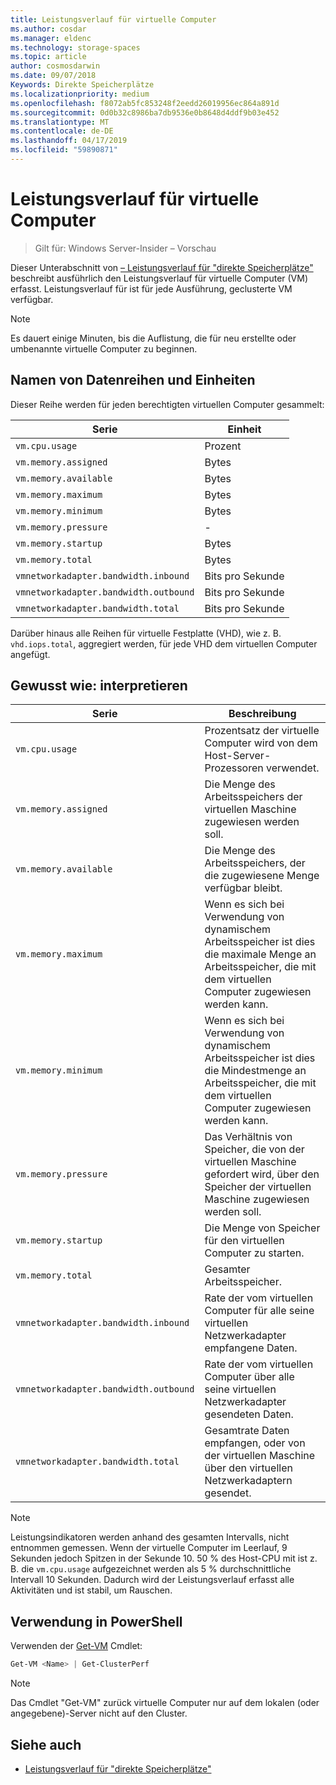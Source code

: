 ```yaml
---
title: Leistungsverlauf für virtuelle Computer
ms.author: cosdar
ms.manager: eldenc
ms.technology: storage-spaces
ms.topic: article
author: cosmosdarwin
ms.date: 09/07/2018
Keywords: Direkte Speicherplätze
ms.localizationpriority: medium
ms.openlocfilehash: f8072ab5fc853248f2eedd26019956ec864a891d
ms.sourcegitcommit: 0d0b32c8986ba7db9536e0b8648d4ddf9b03e452
ms.translationtype: MT
ms.contentlocale: de-DE
ms.lasthandoff: 04/17/2019
ms.locfileid: "59890871"
---
```

# <a name="performance-history-for-virtual-machines"></a>Leistungsverlauf für virtuelle Computer

> Gilt für: Windows Server-Insider – Vorschau

Dieser Unterabschnitt von [– Leistungsverlauf für "direkte Speicherplätze"](performance-history.md) beschreibt ausführlich den Leistungsverlauf für virtuelle Computer (VM) erfasst. Leistungsverlauf für ist für jede Ausführung, geclusterte VM verfügbar.

   > [!NOTE]
   > Es dauert einige Minuten, bis die Auflistung, die für neu erstellte oder umbenannte virtuelle Computer zu beginnen.

## <a name="series-names-and-units"></a>Namen von Datenreihen und Einheiten

Dieser Reihe werden für jeden berechtigten virtuellen Computer gesammelt:

| Serie                            | Einheit             |
|-----------------------------------|------------------|
| `vm.cpu.usage`                    | Prozent          |
| `vm.memory.assigned`              | Bytes            |
| `vm.memory.available`             | Bytes            |
| `vm.memory.maximum`               | Bytes            |
| `vm.memory.minimum`               | Bytes            |
| `vm.memory.pressure`              | -                |
| `vm.memory.startup`               | Bytes            |
| `vm.memory.total`                 | Bytes            |
| `vmnetworkadapter.bandwidth.inbound`  | Bits pro Sekunde |
| `vmnetworkadapter.bandwidth.outbound` | Bits pro Sekunde |
| `vmnetworkadapter.bandwidth.total`    | Bits pro Sekunde |

Darüber hinaus alle Reihen für virtuelle Festplatte (VHD), wie z. B. `vhd.iops.total`, aggregiert werden, für jede VHD dem virtuellen Computer angefügt.

## <a name="how-to-interpret"></a>Gewusst wie: interpretieren


| Serie                            | Beschreibung                                                                                                  |
|-----------------------------------|--------------------------------------------------------------------------------------------------------------|
| `vm.cpu.usage`                    | Prozentsatz der virtuelle Computer wird von dem Host-Server-Prozessoren verwendet.                                   |
| `vm.memory.assigned`              | Die Menge des Arbeitsspeichers der virtuellen Maschine zugewiesen werden soll.                                                      |
| `vm.memory.available`             | Die Menge des Arbeitsspeichers, der die zugewiesene Menge verfügbar bleibt.                                       |
| `vm.memory.maximum`               | Wenn es sich bei Verwendung von dynamischem Arbeitsspeicher ist dies die maximale Menge an Arbeitsspeicher, die mit dem virtuellen Computer zugewiesen werden kann. |
| `vm.memory.minimum`               | Wenn es sich bei Verwendung von dynamischem Arbeitsspeicher ist dies die Mindestmenge an Arbeitsspeicher, die mit dem virtuellen Computer zugewiesen werden kann. |
| `vm.memory.pressure`              | Das Verhältnis von Speicher, die von der virtuellen Maschine gefordert wird, über den Speicher der virtuellen Maschine zugewiesen werden soll.            |
| `vm.memory.startup`               | Die Menge von Speicher für den virtuellen Computer zu starten.                                            |
| `vm.memory.total`                 | Gesamter Arbeitsspeicher. |
| `vmnetworkadapter.bandwidth.inbound`  | Rate der vom virtuellen Computer für alle seine virtuellen Netzwerkadapter empfangene Daten.                        |
| `vmnetworkadapter.bandwidth.outbound` | Rate der vom virtuellen Computer über alle seine virtuellen Netzwerkadapter gesendeten Daten.                            |
| `vmnetworkadapter.bandwidth.total`    | Gesamtrate Daten empfangen, oder von der virtuellen Maschine über den virtuellen Netzwerkadaptern gesendet.          |

   > [!NOTE]
   > Leistungsindikatoren werden anhand des gesamten Intervalls, nicht entnommen gemessen. Wenn der virtuelle Computer im Leerlauf, 9 Sekunden jedoch Spitzen in der Sekunde 10. 50 % des Host-CPU mit ist z. B. die `vm.cpu.usage` aufgezeichnet werden als 5 % durchschnittliche Intervall 10 Sekunden. Dadurch wird der Leistungsverlauf erfasst alle Aktivitäten und ist stabil, um Rauschen.

## <a name="usage-in-powershell"></a>Verwendung in PowerShell

Verwenden der [Get-VM](https://docs.microsoft.com/powershell/module/hyper-v/get-vm) Cmdlet:

```PowerShell
Get-VM <Name> | Get-ClusterPerf
```

   > [!NOTE]
   > Das Cmdlet "Get-VM" zurück virtuelle Computer nur auf dem lokalen (oder angegebene)-Server nicht auf den Cluster.

## <a name="see-also"></a>Siehe auch

- [Leistungsverlauf für "direkte Speicherplätze"](performance-history.md)
